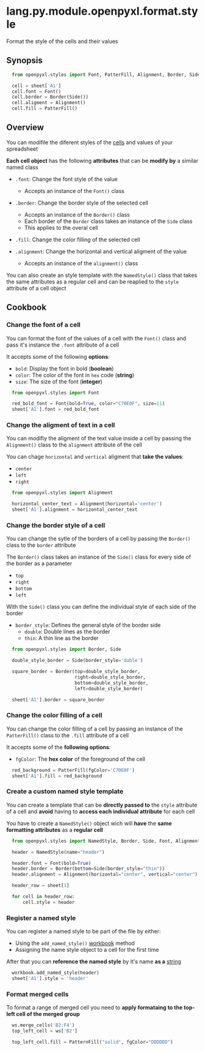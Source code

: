 # lang.py.module.openpyxl.format.style

Format the style of the cells and their values

## Synopsis

```py
  from openpyxl.styles import Font, PatterFill, Alignment, Border, Side

  cell = sheet['A1']
  cell.font = Font()
  cell.border = Border(Side())
  cell.aligment = Alignment()
  cell.fill = PatterFill()
```

## Overview

You can modifile the diferent styles of the [cells](./n3z1.md) and values of your
spreadsheet

**Each cell object** has the following **attributes** that can be **modify
by** a similar named class

- `.font`: Change the font style of the value

  - Accepts an instance of the `Font()` class

- `.border`: Change the border style of the selected cell

  - Accepts an instance of the `Border()` class
  - Each border of the `Border` class takes an instance of the `Side` class
  - This applies to the overal cell

- `.fill`: Change the color filling of the selected cell

- `.alignment`: Change the horizontal and vertical aligment of the value

  - Accepts an instance of the `alignment()` class

You can also create an style template with the `NamedStyle()` class that takes
the same attributes as a regular cell and can be reaplied to the `style`
attribute of a cell object

## Cookbook

### Change the font of a cell

You can format the font of the values of a cell with the `Font()` class and
pass it's instance the `.font` attribute of a cell

It accepts some of the following **options**:

- `bold`: Display the font in bold (**boolean**)
- `color`: The color of the font in `hex` code (**string**)
- `size`: The size of the font (**integer**)

```py
  from openpyxl.styles import Font

  red_bold_font = Font(bold=True, color="C70E0F", size=11)
  sheet['A1'].font = red_bold_font
```

### Change the aligment of text in a cell

You can modifiy the aligment of the text value inside a cell by passing the
`Alignment()` class to the `alignment` attribute of the cell

You can chage `horizontal` and `vertical` aligment that **take the values**:

- `center`
- `left`
- `right`

```py
  from openpyxl.styles import Alignment

  horizontal_center_text = Alignment(horizontal='center')
  sheet['A1'].alignment = horizontal_center_text
```

### Change the border style of a cell

You can change the sytle of the borders of a cell by passing the `Border()`
class to the `border` attribute

The `Border()` class takes an instance of the `Side()` class for every side of
the border as a parameter

- `top`
- `right`
- `bottom`
- `left`

With the `Side()` class you can define the individual style of each side of the
border

- `border_style`: Defines the general style of the border side
  - `double`: Double lines as the border
  - `thin`: A thin line as the border

```py
  from openpyxl.styles import Border, Side

  double_style_border = Side(border_style='duble')

  square_border = Border(top=double_style_border,
                         right=double_style_border,
                         bottom=double_style_border,
                         left=double_style_border)

  sheet['A1'].border = square_border

```

### Change the color filling of a cell

You can change the color filling of a cell by passing an instance of the
`PatterFill()` class to the `.fill` attribute of a cell

It accepts some of the **following options**:

- `fgColor`: The **hex color** of the foreground of the cell

```py
  red_background = PatterFill(fgColor='C70E0F')
  sheet['A1'].fill = red_background
```

### Create a custom named style template

You can create a template that can be **directly passed to** the `style`
attribute of a cell and **avoid** having to **access each individual
attribute** for each cell

You have to create a `NamedStyle()` object wich will **have** the **same
formatting attributes** as a **regular cell**

```py
  from openpyxl.styles import NamedStyle, Border, Side, Font, Alignment

  header = NamedStyle(name="header")

  header.font = Font(bold=True)
  header.border = Border(bottom=Side(border_style="thin"))
  header.alignment = Alignment(horizontal="center", vertical="center")

  header_row = sheet[1]

  for cell in header_row:
      cell.style = header
```

### Register a named style

You can register a named style to be part of the file by either:

- Using the `add_named_style()` [workbook](./kz9z.md) method
- Assigning the name style object to a cell for the first time

After that you can **reference the named style** by it's name **as a** [string](./4t3v.md)

```py
  workbook.add_named_style(header)
  sheet['A1'].style = 'header'
```

### Format merged cells

To format a range of merged cell you need to **apply formataing to the top-left
cell of the merged group**

```py
  ws.merge_cells('B2:F4')
  top_left_cell = ws['B2']

  top_left_cell.fill = PatternFill("solid", fgColor="DDDDDD")
```
